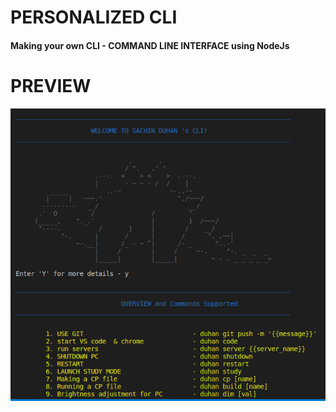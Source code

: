 # PERSONALIZED CLI
#### Making your own CLI - COMMAND LINE INTERFACE using NodeJs

# PREVIEW

<div align="center">
    <img src="/public/guide.png" width="auto"/> 
</div>
